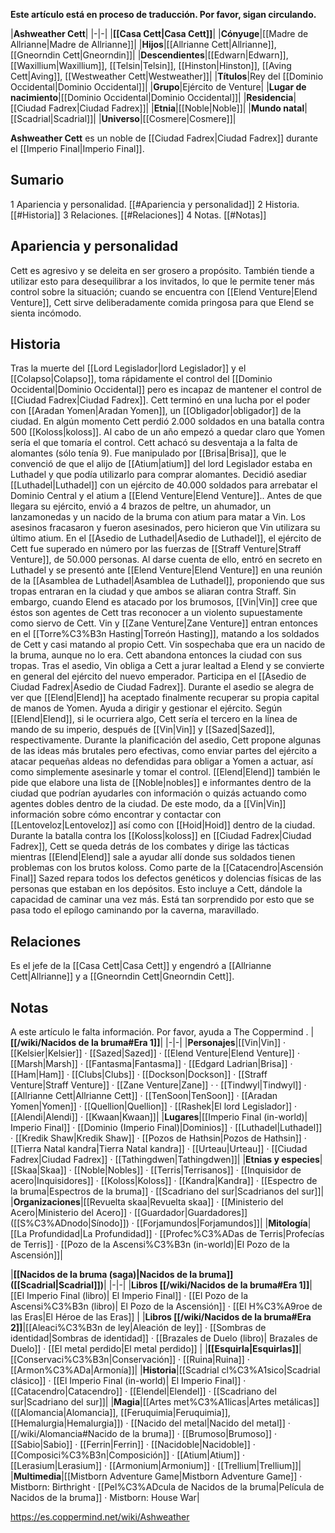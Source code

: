 **Este artículo está en proceso de traducción. Por favor, sigan circulando.**


|**Ashweather Cett**|
|-|-|
|**[[Casa Cett\|Casa Cett]]**|
|**Cónyuge**|[[Madre de Allrianne\|Madre de Allrianne]]|
|**Hijos**|[[Allrianne Cett\|Allrianne]], [[Gneorndin Cett\|Gneorndin]]|
|**Descendientes**|[[Edwarn\|Edwarn]], [[Waxillium\|Waxillium]], [[Telsin\|Telsin]], [[Hinston\|Hinston]], [[Aving Cett\|Aving]], [[Westweather Cett\|Westweather]]|
|**Títulos**|Rey del [[Dominio Occidental\|Dominio Occidental]]|
|**Grupo**|Ejército de Venture|
|**Lugar de nacimiento**|[[Dominio Occidental\|Dominio Occidental]]|
|**Residencia**|[[Ciudad Fadrex\|Ciudad Fadrex]]|
|**Etnia**|[[Noble\|Noble]]|
|**Mundo natal**|[[Scadrial\|Scadrial]]|
|**Universo**|[[Cosmere\|Cosmere]]|

**Ashweather Cett** es un noble de [[Ciudad Fadrex\|Ciudad Fadrex]] durante el [[Imperio Final\|Imperio Final]].

## Sumario

1 Apariencia y personalidad. [[#Apariencia y personalidad]] 
2 Historia. [[#Historia]] 
3 Relaciones. [[#Relaciones]] 
4 Notas. [[#Notas]] 


## Apariencia y personalidad
Cett es agresivo y se deleita en ser grosero a propósito. También tiende a utilizar esto para desequilibrar a los invitados, lo que le permite tener más control sobre la situación; cuando se encuentra con [[Elend Venture\|Elend Venture]], Cett sirve deliberadamente comida pringosa para que Elend se sienta incómodo.

## Historia
Tras la muerte del [[Lord Legislador\|lord Legislador]] y el [[Colapso\|Colapso]], toma rápidamente el control del [[Dominio Occidental\|Dominio Occidental]] pero es incapaz de mantener el control de [[Ciudad Fadrex\|Ciudad Fadrex]]. Cett terminó en una lucha por el poder con [[Aradan Yomen\|Aradan Yomen]], un [[Obligador\|obligador]] de la ciudad. En algún momento Cett perdió 2.000 soldados en una batalla contra 500 [[Koloss\|koloss]]. Al cabo de un año empezó a quedar claro que Yomen sería el que tomaría el control. Cett achacó su desventaja a la falta de alomantes (sólo tenía 9). Fue manipulado por [[Brisa\|Brisa]], que le convenció de que el alijo de [[Atium\|atium]] del lord Legislador estaba en Luthadel y que podía utilizarlo para comprar alomantes. Decidió asediar [[Luthadel\|Luthadel]] con un ejército de 40.000 soldados para arrebatar el Dominio Central y el atium a [[Elend Venture\|Elend Venture]].. Antes de que llegara su ejército, envió a 4 brazos de peltre, un ahumador, un lanzamonedas y un nacido de la bruma con atium para matar a Vin. Los asesinos fracasaron y fueron asesinados, pero hicieron que Vin utilizara su último atium.
En el [[Asedio de Luthadel\|Asedio de Luthadel]], el ejército de Cett fue superado en número por las fuerzas de [[Straff Venture\|Straff Venture]], de 50.000 personas. Al darse cuenta de ello, entró en secreto en Luthadel y se presentó ante [[Elend Venture\|Elend Venture]] en una reunión de la [[Asamblea de Luthadel\|Asamblea de Luthadel]], proponiendo que sus tropas entraran en la ciudad y que ambos se aliaran contra Straff. Sin embargo, cuando Elend es atacado por los brumosos, [[Vin\|Vin]] cree que éstos son agentes de Cett tras reconocer a un violento supuestamente como siervo de Cett. Vin y [[Zane Venture\|Zane Venture]] entran entonces en el [[Torre%C3%B3n Hasting\|Torreón Hasting]], matando a los soldados de Cett y casi matando al propio Cett. Vin sospechaba que era un nacido de la bruma, aunque no lo era. Cett abandona entonces la ciudad con sus tropas.
Tras el asedio, Vin obliga a Cett a jurar lealtad a Elend y se convierte en general del ejército del nuevo emperador.  Participa en el [[Asedio de Ciudad Fadrex\|Asedio de Ciudad Fadrex]].
Durante el asedio se alegra de ver que [[Elend\|Elend]] ha aceptado finalmente recuperar su propia capital de manos de Yomen. Ayuda a dirigir y gestionar el ejército. Según [[Elend\|Elend]], si le ocurriera algo, Cett sería el tercero en la línea de mando de su imperio, después de [[Vin\|Vin]] y [[Sazed\|Sazed]], respectivamente.
Durante la planificación del asedio, Cett propone algunas de las ideas más brutales pero efectivas, como enviar partes del ejército a atacar pequeñas aldeas no defendidas para obligar a Yomen a actuar, así como simplemente asesinarle y tomar el control. [[Elend\|Elend]] también le pide que elabore una lista de [[Noble\|nobles]] e informantes dentro de la ciudad que podrían ayudarles con información o quizás actuando como agentes dobles dentro de la ciudad. De este modo, da a [[Vin\|Vin]] información sobre cómo encontrar y contactar con [[Lentoveloz\|Lentoveloz]] así como con [[Hoid\|Hoid]] dentro de la ciudad.
Durante la batalla contra los [[Koloss\|koloss]] en [[Ciudad Fadrex\|Ciudad Fadrex]], Cett se queda detrás de los combates y dirige las tácticas mientras [[Elend\|Elend]] sale a ayudar allí donde sus soldados tienen problemas con los brutos koloss.
Como parte de la [[Catacendro\|Ascensión Final]] Sazed repara todos los defectos genéticos y dolencias físicas de las personas que estaban en los depósitos. Esto incluye a Cett, dándole la capacidad de caminar una vez más. Está tan sorprendido por esto que se pasa todo el epílogo caminando por la caverna, maravillado.

## Relaciones
Es el jefe de la [[Casa Cett\|Casa Cett]] y engendró a [[Allrianne Cett\|Allrianne]] y a [[Gneorndin Cett\|Gneorndin Cett]].

## Notas

A este artículo le falta información. Por favor, ayuda a The Coppermind .
|**[[/wiki/Nacidos de la bruma#Era 1]]**|
|-|-|
|**Personajes**|[[Vin\|Vin]] · [[Kelsier\|Kelsier]] · [[Sazed\|Sazed]] · [[Elend Venture\|Elend Venture]] · [[Marsh\|Marsh]] · [[Fantasma\|Fantasma]] · [[Edgard Ladrian\|Brisa]] · [[Ham\|Ham]] · [[Clubs\|Clubs]] · [[Dockson\|Dockson]] · [[Straff Venture\|Straff Venture]] · [[Zane Venture\|Zane]] ·  · [[Tindwyl\|Tindwyl]] · [[Allrianne Cett\|Allrianne Cett]] · [[TenSoon\|TenSoon]] · [[Aradan Yomen\|Yomen]] · [[Quellion\|Quellion]] · [[Rashek\|El lord Legislador]] · [[Alendi\|Alendi]] · [[Kwaan\|Kwaan]]|
|**Lugares**|[[Imperio Final (in-world)\| Imperio Final]] · [[Dominio (Imperio Final)\|Dominios]] · [[Luthadel\|Luthadel]] · [[Kredik Shaw\|Kredik Shaw]] · [[Pozos de Hathsin\|Pozos de Hathsin]] · [[Tierra Natal kandra\|Tierra Natal kandra]] · [[Urteau\|Urteau]] · [[Ciudad Fadrex\|Ciudad Fadrex]] · [[Tathingdwen\|Tathingdwen]]|
|**Etnias y especies**|[[Skaa\|Skaa]] · [[Noble\|Nobles]] · [[Terris\|Terrisanos]] · [[Inquisidor de acero\|Inquisidores]] · [[Koloss\|Koloss]] · [[Kandra\|Kandra]] · [[Espectro de la bruma\|Espectros de la bruma]] · [[Scadriano del sur\|Scadrianos del sur]]|
|**Organizaciones**|[[Revuelta skaa\|Revuelta skaa]] · [[Ministerio del Acero\|Ministerio del Acero]] · [[Guardador\|Guardadores]] ([[S%C3%ADnodo\|Sínodo]]) · [[Forjamundos\|Forjamundos]]|
|**Mitología**|[[La Profundidad\|La Profundidad]] · [[Profec%C3%ADas de Terris\|Profecías de Terris]] · [[Pozo de la Ascensi%C3%B3n (in-world)\|El Pozo de la Ascensión]]|

|**[[Nacidos de la bruma (saga)\|Nacidos de la bruma]] ([[Scadrial\|Scadrial]])**|
|-|-|
|**Libros [[/wiki/Nacidos de la bruma#Era 1]]**|[[El Imperio Final (libro)\| El Imperio Final]] · [[El Pozo de la Ascensi%C3%B3n (libro)\| El Pozo de la Ascensión]] · [[El H%C3%A9roe de las Eras\|El Héroe de las Eras]] |
|**Libros [[/wiki/Nacidos de la bruma#Era 2]]**|[[Aleaci%C3%B3n de ley\|Aleación de ley]] · [[Sombras de identidad\|Sombras de identidad]] · [[Brazales de Duelo (libro)\| Brazales de Duelo]] · [[El metal perdido\|El metal perdido]]  |
|**[[Esquirla\|Esquirlas]]**|[[Conservaci%C3%B3n\|Conservación]] · [[Ruina\|Ruina]] · [[Armon%C3%ADa\|Armonía]]|
|**Historia**|[[Scadrial cl%C3%A1sico\|Scadrial clásico]] · [[El Imperio Final (in-world)\| El Imperio Final]] · [[Catacendro\|Catacendro]] · [[Elendel\|Elendel]] · [[Scadriano del sur\|Scadriano del sur]]|
|**Magia**|[[Artes met%C3%A1licas\|Artes metálicas]] ([[Alomancia\|Alomancia]], [[Feruquimia\|Feruquimia]], [[Hemalurgia\|Hemalurgia]]) · [[Nacido del metal\|Nacido del metal]] · [[/wiki/Alomancia#Nacido de la bruma]] · [[Brumoso\|Brumoso]] · [[Sabio\|Sabio]] · [[Ferrin\|Ferrin]] · [[Nacidoble\|Nacidoble]] · [[Composici%C3%B3n\|Composición]] · [[Atium\|Atium]] · [[Lerasium\|Lerasium]] · [[Armonium\|Armonium]] · [[Trellium\|Trellium]]|
|**Multimedia**|[[Mistborn Adventure Game\|Mistborn Adventure Game‎‎]] · Mistborn: Birthright · [[Pel%C3%ADcula de Nacidos de la bruma\|Película de Nacidos de la bruma]] · Mistborn: House War|



https://es.coppermind.net/wiki/Ashweather